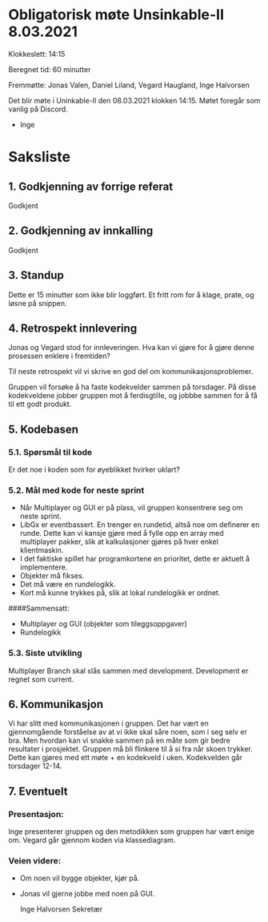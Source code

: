 # Obligatorisk møte Unsinkable-II 8.03.2021

Klokkeslett: 14:15

Beregnet tid: 60 minutter

Fremmøtte: Jonas Valen, Daniel Liland, Vegard Haugland, Inge Halvorsen

Det blir møte i Uninkable-II den 08.03.2021 klokken 14:15. Møtet foregår som vanlig på Discord.

- Inge

# Saksliste

## 1. Godkjenning av forrige referat

Godkjent

## 2. Godkjenning av innkalling

Godkjent

## 3. Standup

Dette er 15 minutter som ikke blir loggført. Et fritt rom for å klage, prate, og løsne på snippen.

## 4. Retrospekt innlevering

Jonas og Vegard stod for innleveringen. Hva kan vi gjøre for å gjøre denne prosessen enklere i fremtiden?

Til neste retrospekt vil vi skrive en god del om kommunikasjonsproblemer.

Gruppen vil forsøke å ha faste kodekvelder sammen på torsdager. På disse kodekveldene jobber gruppen mot å ferdisgtille, og jobbbe sammen for å få til ett godt produkt.

## 5. Kodebasen

### 5.1. Spørsmål til kode

Er det noe i koden som for øyeblikket hvirker uklart?

### 5.2. Mål med kode for neste sprint

- Når Multiplayer og GUI er på plass, vil gruppen konsentrere seg om neste sprint.
- LibGx er eventbassert. En trenger en rundetid, altså noe om definerer en runde. Dette kan vi kansje gjøre med å fylle opp en array med multiplayer pakker, slik at kalkulasjoner gjøres på hver enkel klientmaskin.
- I det faktiske spillet har programkortene en prioritet, dette er aktuelt å implementere.
- Objekter må fikses.
- Det må være en rundelogikk.
- Kort må kunne trykkes på, slik at lokal rundelogikk er ordnet.

####Sammensatt:

- Multiplayer og GUI (objekter som tileggsoppgaver)
- Rundelogikk

### 5.3. Siste utvikling

Multiplayer Branch skal slås sammen med development. Development er regnet som current.

## 6. Kommunikasjon

Vi har slitt med kommunikasjonen i gruppen. Det har vært en gjennomgående forståelse av at vi ikke skal såre noen, som i seg selv er bra. Men hvordan kan vi snakke sammen på en måte som gir bedre resultater i prosjektet.
Gruppen må bli flinkere til å si fra når skoen trykker. Dette kan gjøres med ett møte + en kodekveld i uken. Kodekvelden går torsdager 12-14.

## 7. Eventuelt

### Presentasjon:

Inge presenterer gruppen og den metodikken som gruppen har vært enige om. Vegard går gjennom koden via klassediagram.

### Veien videre:
- Om noen vil bygge objekter, kjør på.
- Jonas vil gjerne jobbe med noen på GUI.


    Inge Halvorsen
    Sekretær